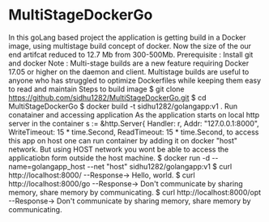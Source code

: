 # MultiStageDockerGo

In this goLang based project the application is getting build in a Docker image, using multistage build concept of docker. Now the size of the our end artifcat reduced to 12.7 Mb from 300-500Mb.
Prerequisite :
Install git and docker
Note : Multi-stage builds are a new feature requiring Docker 17.05 or higher on the daemon and client. Multistage builds are useful to anyone who has struggled to optimize Dockerfiles while keeping them easy to read and maintain
Steps to build image
$ git clone https://github.com/sidhu1282/MultiStageDockerGo.git
$ cd MultiStageDockerGo
$ docker build -t sidhu1282/golangapp:v1 .
Run conatainer and accessing application
As the application starts on local http server in the container
       s := &http.Server{
	    Handler:      r,
	    Addr:         "127.0.0.1:8000",
	    WriteTimeout: 15 * time.Second,
	    ReadTimeout:  15 * time.Second,
to access this app on host one can run container by adding it on docker "host" network. But using HOST network you wont be able to access the applicatiobn form outside the host machine.
$ docker run -d --name=golangapp_host --net "host"  sidhu1282/golangapp:v1 
$ curl http://localhost:8000/ 
  --Response-> Hello, world.
$ curl http://localhost:8000/go
  --Response-> Don't communicate by sharing memory, share memory by communicating.
$ curl http://localhost:8000/opt 
  --Response-> Don't communicate by sharing memory, share memory by communicating.
